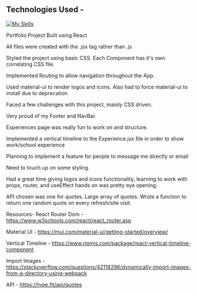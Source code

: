 ## Technologies Used -
[![My Skills](https://skills.thijs.gg/icons?i=js,html,css,react)](https://skills.thijs.gg)


Portfolio Project Built using React 

All files were created with the .jsx tag rather than .js 

Styled the project using basic CSS. Each Component has it's own correlating CSS file. 

Implemented Routing to allow navigation throughout the App. 

Used material-ui to render logos and icons. 
Also had to force material-ui to install due to deprecation

Faced a few challenges with this project, mainly CSS driven.

Very proud of my Footer and NavBar.

Experiences page was really fun to work on and structure. 


Implemented a vertical timeline to the Experience.jsx file in order to show work/school experience

Planning to implement a feature for people to message me directly or email

Need to touch up on some styling. 

Had a great time giving logos and icons functionality, learning to work with props, router, and useEffect hands on was pretty eye opening.

API chosen was one for quotes. Large array of quotes. Wrote a function to return one random quote on every refresh/site visit.


Resources-
React Router Dom - https://www.w3schools.com/react/react_router.asp

Material UI - https://mui.com/material-ui/getting-started/overview/

Vertical Timeline - https://www.npmjs.com/package/react-vertical-timeline-component

Import Images - https://stackoverflow.com/questions/42118296/dynamically-import-images-from-a-directory-using-webpack


API - https://type.fit/api/quotes

